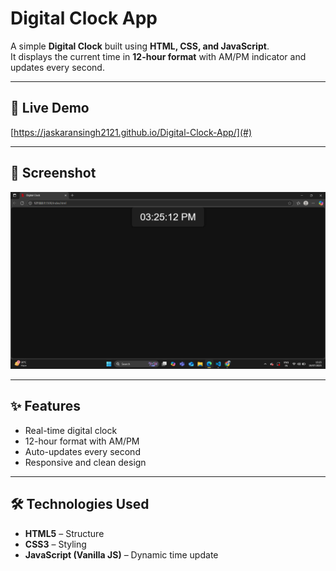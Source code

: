 # Digital Clock App

A simple **Digital Clock** built using **HTML, CSS, and JavaScript**.  
It displays the current time in **12-hour format** with AM/PM indicator and updates every second.

---

## 🔗 Live Demo
[https://jaskaransingh2121.github.io/Digital-Clock-App/](#) 

---

## 📸 Screenshot
![Form Validator Screenshot](./screenshot.png)

---

## ✨ Features
- Real-time digital clock
- 12-hour format with AM/PM
- Auto-updates every second
- Responsive and clean design

---

## 🛠️ Technologies Used
- **HTML5** – Structure
- **CSS3** – Styling
- **JavaScript (Vanilla JS)** – Dynamic time update




